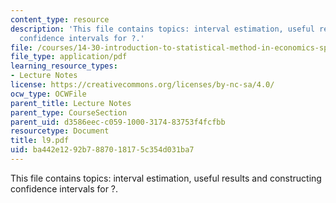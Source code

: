 ```yaml
---
content_type: resource
description: 'This file contains topics: interval estimation, useful results and constructing
  confidence intervals for ?.'
file: /courses/14-30-introduction-to-statistical-method-in-economics-spring-2006/ba442e1292b7887018175c354d031ba7_l9.pdf
file_type: application/pdf
learning_resource_types:
- Lecture Notes
license: https://creativecommons.org/licenses/by-nc-sa/4.0/
ocw_type: OCWFile
parent_title: Lecture Notes
parent_type: CourseSection
parent_uid: d3586eec-c059-1000-3174-83753f4fcfbb
resourcetype: Document
title: l9.pdf
uid: ba442e12-92b7-8870-1817-5c354d031ba7
---
```

This file contains topics: interval estimation, useful results and constructing confidence intervals for ?.